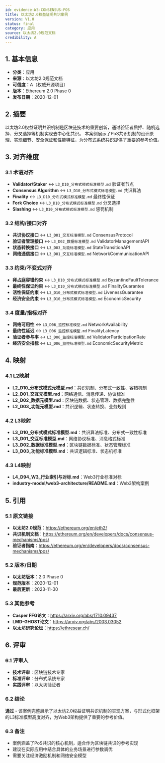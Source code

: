 ```yaml
---
id: evidence:W3-CONSENSUS-POS
title: 以太坊2.0权益证明共识案例
version: V1.0
status: final
category: 应用
source: 以太坊2.0规范文档
credibility: A
---
```


## 1. 基本信息

- **分类**：应用
- **来源**：以太坊2.0规范文档
- **可信度**：A（权威开源项目）
- **版本**：Ethereum 2.0 Phase 0
- **发布日期**：2020-12-01

## 2. 摘要

以太坊2.0权益证明共识机制是区块链技术的重要创新，通过验证者质押、随机选择、分叉选择等机制实现去中心化共识。
本案例展示了PoS共识机制的设计原理、实现细节、安全保证和性能特征，为分布式系统共识提供了重要的参考价值。

## 3. 对齐维度

### 3.1 术语对齐

- **Validator/Staker** ↔ `L3_D10_分布式模式标准模型.md` 验证者节点
- **Consensus Algorithm** ↔ `L3_D10_分布式模式标准模型.md` 共识算法
- **Finality** ↔ `L3_D10_分布式模式标准模型.md` 最终性保证
- **Fork Choice** ↔ `L3_D10_分布式模式标准模型.md` 分叉选择
- **Slashing** ↔ `L3_D10_分布式模式标准模型.md` 惩罚机制

### 3.2 结构/接口对齐

- **共识协议接口** ↔ `L3_D01_交互标准模型.md` ConsensusProtocol
- **验证者管理接口** ↔ `L3_D02_数据标准模型.md` ValidatorManagementAPI
- **状态转换接口** ↔ `L3_D03_功能标准模型.md` StateTransitionAPI
- **网络通信接口** ↔ `L3_D01_交互标准模型.md` NetworkCommunicationAPI

### 3.3 约束/不变式对齐

- **拜占庭容错约束** ↔ `L3_D10_分布式模式标准模型.md` ByzantineFaultTolerance
- **最终性保证约束** ↔ `L3_D10_分布式模式标准模型.md` FinalityGuarantee
- **活性保证约束** ↔ `L3_D10_分布式模式标准模型.md` LivenessGuarantee
- **经济安全约束** ↔ `L3_D10_分布式模式标准模型.md` EconomicSecurity

### 3.4 度量/指标对齐

- **网络可用性** ↔ `L3_D06_监控标准模型.md` NetworkAvailability
- **最终性延迟** ↔ `L3_D06_监控标准模型.md` FinalityLatency
- **验证者参与率** ↔ `L3_D06_监控标准模型.md` ValidatorParticipationRate
- **经济安全指标** ↔ `L3_D06_监控标准模型.md` EconomicSecurityMetric

## 4. 映射

### 4.1 L2映射

- **L2_D10_分布式模式元模型.md**：共识机制、分布式一致性、容错机制
- **L2_D01_交互元模型.md**：网络通信、消息传递、协议标准
- **L2_D02_数据元模型.md**：区块链数据、状态管理、数据完整性
- **L2_D03_功能元模型.md**：共识逻辑、状态转换、业务规则

### 4.2 L3映射

- **L3_D10_分布式模式标准模型.md**：共识算法标准、分布式一致性标准
- **L3_D01_交互标准模型.md**：网络协议标准、消息格式标准
- **L3_D02_数据标准模型.md**：区块链数据标准、状态管理标准
- **L3_D03_功能标准模型.md**：共识逻辑标准、状态机标准

### 4.3 L4映射

- **L4_D94_W3_行业索引与对标.md**：Web3行业标准对标
- **industry-model/web3-architecture/README.md**：Web3架构案例

## 5. 引用

### 5.1 原文链接

- **以太坊2.0规范**：<https://ethereum.org/en/eth2/>
- **共识机制文档**：<https://ethereum.org/en/developers/docs/consensus-mechanisms/pos/>
- **验证者指南**：<https://ethereum.org/en/developers/docs/consensus-mechanisms/pos/>

### 5.2 版本/日期

- **以太坊版本**：2.0 Phase 0
- **规范版本**：2020-12-01
- **最后更新**：2023-11-30

### 5.3 其他参考

- **Casper FFG论文**：<https://arxiv.org/abs/1710.09437>
- **LMD-GHOST论文**：<https://arxiv.org/abs/2003.03052>
- **以太坊研究论坛**：<https://ethresear.ch/>

## 6. 评审

### 6.1 评审人

- **技术评审**：区块链技术专家
- **标准评审**：分布式系统专家
- **实践评审**：以太坊验证者

### 6.2 结论

**通过** - 该案例完整展示了以太坊2.0权益证明共识机制的实现方案，与形式化框架的L3标准模型高度对齐，为Web3架构提供了重要的参考价值。

### 6.3 备注

- 案例涵盖了PoS共识的核心机制，适合作为区块链共识的参考实现
- 建议在实际应用中结合具体的业务场景进行参数调优
- 需要关注经济激励机制和网络安全模型
